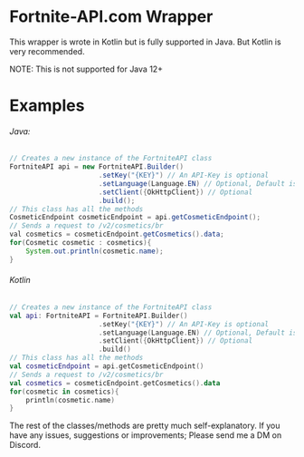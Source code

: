 # Fortnite-API.com Wrapper
This wrapper is wrote in Kotlin but is fully supported in Java. But Kotlin is very recommended.

NOTE: This is not supported for Java 12+

# Examples

###### Java:
```java
// Creates a new instance of the FortniteAPI class
FortniteAPI api = new FortniteAPI.Builder()
                      .setKey("{KEY}") // An API-Key is optional
                      .setLanguage(Language.EN) // Optional, Default is EN
                      .setClient({OkHttpClient}) // Optional
                      .build();
// This class has all the methods
CosmeticEndpoint cosmeticEndpoint = api.getCosmeticEndpoint();
// Sends a request to /v2/cosmetics/br
val cosmetics = cosmeticEndpoint.getCosmetics().data;
for(Cosmetic cosmetic : cosmetics){
    System.out.println(cosmetic.name);
}
```
###### Kotlin
```kotlin
// Creates a new instance of the FortniteAPI class
val api: FortniteAPI = FortniteAPI.Builder()
                      .setKey("{KEY}") // An API-Key is optional
                      .setLanguage(Language.EN) // Optional, Default is EN
                      .setClient({OkHttpClient}) // Optional
                      .build()
// This class has all the methods
val cosmeticEndpoint = api.getCosmeticEndpoint()
// Sends a request to /v2/cosmetics/br
val cosmetics = cosmeticEndpoint.getCosmetics().data
for(cosmetic in cosmetics){
    println(cosmetic.name)
}
```
The rest of the classes/methods are pretty much self-explanatory.
If you have any issues, suggestions or improvements; Please send me a DM on Discord.